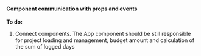 #### Component communication with props and events

**To do:**
1. Connect components. The App component should be still responsible for project loading
and management, budget amount and calculation of the sum of logged days

